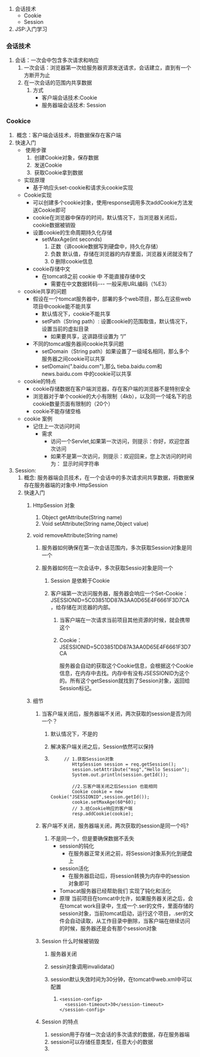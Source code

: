 1. 会话技术
   - Cookie
   - Session
2. JSP:入门学习



### 会话技术

1. 会话：一次会中包含多次请求和响应
   1. 一次会话：浏览器第一次给服务器资源发送请求，会话建立，直到有一个方断开为止
   2. 在一次会话的范围内共享数据
      1. 方式
         - 客户端会话技术:Cookie
         - 服务器端会话技术: Session

### Cookice

1. ​	概念：客户端会话技术，将数据保存在客户端
2. 快速入门
   - ​	使用步骤
     1. ​	创建Cookie对象，保存数据
     2. ​     发送Cookie
     3. ​     获取Cookie拿到数据
   - 实现原理
     - 基于响应头set-cookie和请求头cookie实现
   - Cookie实现
     - 可以创建多个cookie对象，使用response调用多次addCookie方法发送Cookie即可
     - cookie在浏览器中保存的时间，默认情况下，当浏览器关闭后，cookie数据被销毁
     - 设置cookie的生命周期持久化存储
       - setMaxAge(int  seconds)
         1. 正数（讲cookie数据写到硬盘中，持久化存储）
         2. 负数 默认值，存储在浏览器的内存里面，浏览器关闭就没有了
         3. 0  删除cookie信息
     - cookie存储中文
       - 在tomcat8之前 cookie 中 不能直接存储中文
         - 需要在中文数据转码--- 一般采用URL编码（%E3）
   - cookie共享的问题
     - 假设在一个tomcat服务器中，部署的多个web项目，那么在这些web项目中cookie能不能共享
       - 默认情况下，cookie不能共享
       - setPath（String path）: 设置cookie的范围取值，默认情况下，设置当前的虚拟目录
         - 如果要共享，这讲路径设置为 “/”
     - 不同的tomcat服务器间cookie共享问题
       - setDomain（String path）如果设置了一级域名相同，那么多个服务器之间cookie可以共享
       - setDomain(".baidu.com"),那么 tieba.baidu.com和news.baidu.com 中的cookie可以共享
   - cookie的特点
     - cookie存储数据在客户端浏览器，存在客户端的浏览器不是特别安全
     - 浏览器对于单个cookie的大小有限制（4kb），以及同一个域名下的总cookie数量页面有限制的（20个）
     - cookie不能存储空格
   - cookie 案例
     - 记住上一次访问时间
       - 需求
         - 访问一个Servlet,如果第一次访问，则提示：你好，欢迎您首次访问
         - 如果不是第一次访问，则提示：欢迎回来，您上次访问的时间为： 显示时间字符串
3. Session:
   1. 概念: 服务器端会员技术，在一个会话中的多次请求间共享数据，将数据保存在服务器端的对象中.HttpSession
   2. 快速入门
      1. HttpSession 对象
         1. Object getAttribute(String name) 
         2. Void setAttribute(String name,Object value)
         
      2. void removeAttribute(String name) 
         1. 服务器如何确保在第一次会话范围内，多次获取Session对象是同一个
         
         2. 服务器如何在一次会话中，多次获取Sessio对象是同一个
         
            
         
            1. Session 是依赖于Cookie 
         
            2. 客户端第一次访问服务器，服务器会响应一个Set-Cookie：JSESSIONID=5C03851DD87A3AA0D65E4F6661F3D7CA，给存储在浏览器的内部。
         
               1. 当客户端在一次请求当前项目其他资源的时候，就会携带这个
         
               2. Cookie：JSESSIONID=5C03851DD87A3AA0D65E4F6661F3D7CA
         
                  服务器会自动的获取这个Cookie信息，会根据这个Cookie信息，在内存中去找。内存中有没有JSESSIONID为这个的。所有这个getSession就找到了Session对象，返回给Session标记。
         
      3. 细节
      
         1. 当客户端关闭后，服务器端不关闭，两次获取的session是否为同一个？
      
            1. 默认情况下，不是的
      
            2. 解决客户端关闭之后，Session依然可以保持
      
            3. ```
               		// 1.获取Session对象
                       HttpSession session = req.getSession();
                       session.setAttribute("msg","Hello Session");
                       System.out.println(session.getId());
               
                       //2.忘客户端关闭之后Session 也能相同
                       Cookie cookie = new Cookie("JSESSIONID",session.getId());
                       cookie.setMaxAge(60*60);
                       // 3.给Cookie响应的客户端
                       resp.addCookie(cookie);
               ```
      
               
      
         2. 客户端不关闭，服务器端关闭，两次获取的session是同一个吗? 
      
            1. 不是同一个，但是要确保数据不丢失
               - session的钝化
                 - 在服务器正常关闭之前，将Session对象系列化到硬盘上
               - session活化
                 - 在服务器启动后，将session转换为内存中的session对象即可
               - Tomacat服务器已经帮助我们 实现了钝化和活化
               - 原理 当前项目在tomcat中允许，如果服务器关闭之后，会在tomcat work目录中，生成一个.ser的文件，里面存储的session对象，当前tomcat启动，运行这个项目，.ser的文件会自动读取，从工作目录中删除，当客户端在继续访问的时候，服务器还是会有那个session对象
      
         3. Session 什么时候被销毁
      
            1. 服务器关闭
      
            2. sessin对象调用invalidata()
      
            3. session默认失效时间为30分钟，在tomcat中web.xml中可以配置
      
               1. ```
                  <session-config>
                  	<session-timeout>30</session-timeout>
                  </session-config>
                  ```
      
         4. Session 的特点
      
            1. session用于存储一次会话的多次请求的数据，存在服务器端
            2. session可以存储任意类型，任意大小的数据
            3. 